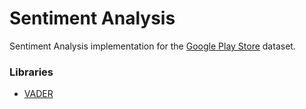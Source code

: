 # Sentiment Analysis
Sentiment Analysis implementation for the [Google Play Store](https://gitlab.com/jaimedantas/datasets/-/tree/master/Google) dataset.
### Libraries 
- [VADER](https://github.com/cjhutto/vaderSentiment)